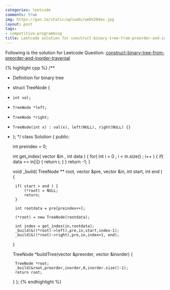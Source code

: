 ```yaml
---
categories: leetcode
comments: true
img: https://gun.io/static/uploads/web%20dev.jpg
layout: post
tags:
- competitive-programming
title: Leetcode solution for construct-binary-tree-from-preorder-and-inorder-traversal
---
```


Following is the solution for Leetcode Question: [construct-binary-tree-from-preorder-and-inorder-traversal](https://leetcode.com/problems/construct-binary-tree-from-preorder-and-inorder-traversal/)

{% highlight cpp %}
/**
 * Definition for binary tree
 * struct TreeNode {
 *     int val;
 *     TreeNode *left;
 *     TreeNode *right;
 *     TreeNode(int x) : val(x), left(NULL), right(NULL) {}
 * };
 */
class Solution {
public:

    int preindex = 0;

    int get_index( vector<int> &in , int data ) {
        for( int i = 0 ; i < in.size() ; i++ ) {
            if( data == in[i]) {
                return i;
            }
        }
        return -1;
    }

    void _build( TreeNode ** root, vector<int> &pre,  vector<int> &in, int start, int end ) {
        
        if( start > end ) {
            (*root) = NULL;
            return;
        }
        
        int rootdata = pre[preindex++];
        
        (*root) = new TreeNode(rootdata);
        
        int index = get_index(in,rootdata);
        _build(&((*root)->left),pre,in,start,index-1);
        _build(&((*root)->right),pre,in,index+1, end);
        
        
    }

    TreeNode *buildTree(vector<int> &preorder, vector<int> &inorder) {
        
        TreeNode *root;
        _build(&root,preorder,inorder,0,inorder.size()-1);
        return root;
        
    }
};
{% endhighlight %}
